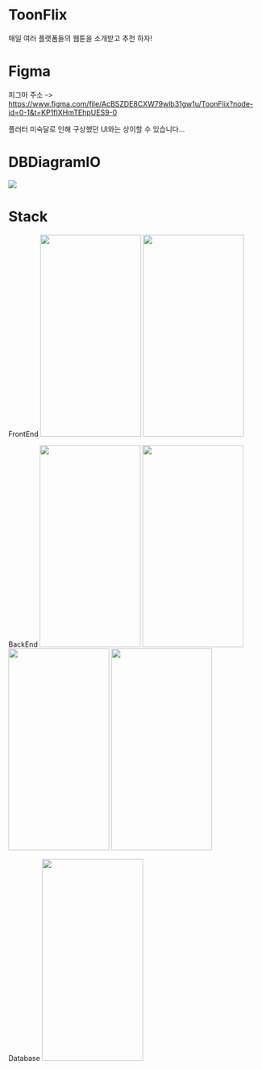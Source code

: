 # ToonFlix

매일 여러 플랫폼들의 웹툰을 소개받고 추천 하자!

# Figma

피그마 주소 -> https://www.figma.com/file/AcBSZDE8CXW79wlb31gw1u/ToonFlix?node-id=0-1&t=KP1fIXHmTEhpUES9-0

플러터 미숙달로 인해 구상했던 UI와는 상이할 수 있습니다...

# DBDiagramIO

<img src='https://user-images.githubusercontent.com/77562358/232296961-c96297c6-7b66-4509-9891-b188f58c05dd.png'>

# Stack

FrontEnd
<img src='https://cdn.jumpit.co.kr/images/stacks/flutter.png' width="200" height="400"> <img src='https://cdn.jumpit.co.kr/images/stacks/dart.png' width="200" height="400">

BackEnd
<img src='https://cdn.jumpit.co.kr/images/stacks/typescript.png' width="200" height="400"> <img src='https://cdn.jumpit.co.kr/images/stacks/TypeORM.png' width="200" height="400"> <img src='https://cdn.jumpit.co.kr/images/stacks/nestjs.png' width="200" height="400"> <img src='https://cdn.jumpit.co.kr/images/stacks/node.js.png' width="200" height="400">

Database
<img src='https://cdn.jumpit.co.kr/images/stacks/mysql.png' width="200" height="400">